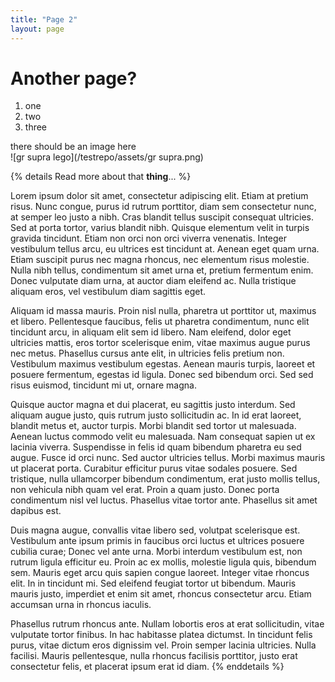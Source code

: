 ```yaml
---
title: "Page 2"
layout: page
---
```


# Another page?

1. one
1. two
1. three


there should be an image here  
![gr supra lego](/testrepo/assets/gr supra.png)


{% details Read more about that **thing**... %}
  

Lorem ipsum dolor sit amet, consectetur adipiscing elit. Etiam at pretium risus. Nunc congue, purus id rutrum porttitor, diam sem consectetur nunc, at semper leo justo a nibh. Cras blandit tellus suscipit consequat ultricies. Sed at porta tortor, varius blandit nibh. Quisque elementum velit in turpis gravida tincidunt. Etiam non orci non orci viverra venenatis. Integer vestibulum tellus arcu, eu ultrices est tincidunt at. Aenean eget quam urna. Etiam suscipit purus nec magna rhoncus, nec elementum risus molestie. Nulla nibh tellus, condimentum sit amet urna et, pretium fermentum enim. Donec vulputate diam urna, at auctor diam eleifend ac. Nulla tristique aliquam eros, vel vestibulum diam sagittis eget.

Aliquam id massa mauris. Proin nisl nulla, pharetra ut porttitor ut, maximus et libero. Pellentesque faucibus, felis ut pharetra condimentum, nunc elit tincidunt arcu, in aliquam elit sem id libero. Nam eleifend, dolor eget ultricies mattis, eros tortor scelerisque enim, vitae maximus augue purus nec metus. Phasellus cursus ante elit, in ultricies felis pretium non. Vestibulum maximus vestibulum egestas. Aenean mauris turpis, laoreet et posuere fermentum, egestas id ligula. Donec sed bibendum orci. Sed sed risus euismod, tincidunt mi ut, ornare magna.

Quisque auctor magna et dui placerat, eu sagittis justo interdum. Sed aliquam augue justo, quis rutrum justo sollicitudin ac. In id erat laoreet, blandit metus et, auctor turpis. Morbi blandit sed tortor ut malesuada. Aenean luctus commodo velit eu malesuada. Nam consequat sapien ut ex lacinia viverra. Suspendisse in felis id quam bibendum pharetra eu sed augue. Fusce id orci nunc. Sed auctor ultricies tellus. Morbi maximus mauris ut placerat porta. Curabitur efficitur purus vitae sodales posuere. Sed tristique, nulla ullamcorper bibendum condimentum, erat justo mollis tellus, non vehicula nibh quam vel erat. Proin a quam justo. Donec porta condimentum nisl vel luctus. Phasellus vitae tortor ante. Phasellus sit amet dapibus est.

Duis magna augue, convallis vitae libero sed, volutpat scelerisque est. Vestibulum ante ipsum primis in faucibus orci luctus et ultrices posuere cubilia curae; Donec vel ante urna. Morbi interdum vestibulum est, non rutrum ligula efficitur eu. Proin ac ex mollis, molestie ligula quis, bibendum sem. Mauris eget arcu quis sapien congue laoreet. Integer vitae rhoncus elit. In in tincidunt mi. Sed eleifend feugiat tortor ut bibendum. Mauris mauris justo, imperdiet et enim sit amet, rhoncus consectetur arcu. Etiam accumsan urna in rhoncus iaculis.

Phasellus rutrum rhoncus ante. Nullam lobortis eros at erat sollicitudin, vitae vulputate tortor finibus. In hac habitasse platea dictumst. In tincidunt felis purus, vitae dictum eros dignissim vel. Proin semper lacinia ultricies. Nulla facilisi. Mauris pellentesque, nulla rhoncus facilisis porttitor, justo erat consectetur felis, et placerat ipsum erat id diam. 
{% enddetails %}
